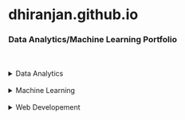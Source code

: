 # dhiranjan.github.io
### Data Analytics/Machine Learning Portfolio
<br>
<br>


<!--- Data Analytics -->
<details>
<summary>Data Analytics</summary>
  <!---Project-->
  <ul>
    <li><a href="https://github.com/Dhiranjan/movierating2021/00-Capstone-Project_01.ipynb">Project 1: Analysis of Movie Rating of Fandango Vs other site: Project Overview </a>
      <p> If you are planning on going out to see a movie, how well can you trust online reviews and ratings? Especially if the same company showing the rating             also makes money by selling movie tickets. Do they have a bias towards rating movies higher than they should be rated?</P>
    </li>
          
   <li><a href="https://github.com/Dhiranjan/google_playstore_analysis">Project 2: Analysis of Google Playstore: Project Overview </a></li>
   <li><a href="https://github.com/Dhiranjan/LaptopManufacturerAnalysis/blob/master/laptops.ipynb">Project 3: Analysis of Laptop Manufacturer: Project Overview</a>     </li>     
  </ul>
</details>
<br>



<!--- Machine Learning -->
<details>
<summary>Machine Learning</summary>
</details>
<br>


<!---Web Developement-->

<details>
<summary>Web Developement</summary>
</details>
